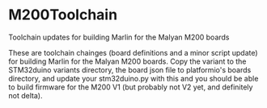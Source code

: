 # M200Toolchain
Toolchain updates for building Marlin for the Malyan M200 boards

These are toolchain chainges (board definitions and a minor script update) for building Marlin for the Malyan M200 boards.
Copy the variant to the STM32duino variants directory, the board json file to platformio's boards directory, and update 
your stm32duino.py with this and you should be able to build firmware for the M200 V1 (but probably not V2 yet, and definitely not delta).
